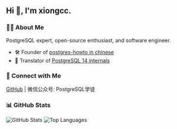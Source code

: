 ## Hi 👋, I'm xiongcc.

### 🧑‍💻 About Me
PostgreSQL expert, open-source enthusiast, and software engineer.

- 🛠 Founder of [postgres-howto in chinese](https://xiongcccc.github.io/postgres-howtos/#/)
- 📝 Translator of [PostgreSQL 14 internals](https://postgrespro.com/community/books/internals)

### 📝 Connect with Me
[GitHub](https://github.com/xiongcccc) | 微信公众号: PostgreSQL学徒

### 📊 GitHub Stats
![GitHub Stats](https://github-readme-stats.vercel.app/api?username=xiongcccc&show_icons=true)
![Top Languages](https://github-readme-stats.vercel.app/api/top-langs/?username=xiongcccc&layout=compact)
